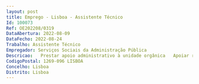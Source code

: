 ```yaml
--- 
layout: post
title: Emprego - Lisboa - Assistente Técnico
Id: 100073
Ref: OE202208/0319
DataAbertura: 2022-08-09
DataFecho: 2022-08-24
Trabalho: Assistente Técnico
Empregador: Serviços Sociais da Administração Pública
Descricao:   Prestar apoio administrativo à unidade orgânica   Apoiar reuniões intrainstitucionais promovidas pela unidade orgânica     Apoiar na comunicação e divulgação de informação referente às UO   Apoiar na elaboração de documentos de gestão   Prestar Apoio de suporte às atividades da UO.
CodigoPostal: 1269-096 LISBOA
Concelho: Lisboa
Distrito: Lisboa
--- 
```

